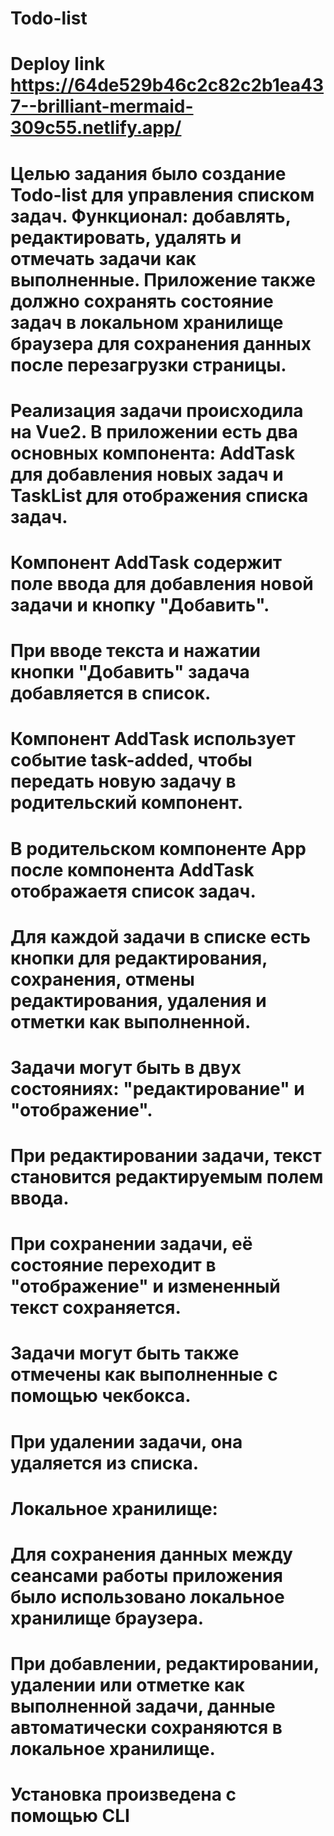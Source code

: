 # Todo-list
# Deploy link https://64de529b46c2c82c2b1ea437--brilliant-mermaid-309c55.netlify.app/
# Целью задания было создание Todo-list для управления списком задач. Функционал: добавлять, редактировать, удалять и отмечать задачи как выполненные. Приложение также должно сохранять состояние задач в локальном хранилище браузера для сохранения данных после перезагрузки страницы.

# Реализация задачи происходила на Vue2. В приложении есть два основных компонента: AddTask для добавления новых задач и TaskList для отображения списка задач.

# Компонент AddTask содержит поле ввода для добавления новой задачи и кнопку "Добавить".
# При вводе текста и нажатии кнопки "Добавить" задача добавляется в список.
# Компонент AddTask использует событие task-added, чтобы передать новую задачу в родительский компонент.
# В родительском компоненте App после компонента AddTask отображаетя список задач.
# Для каждой задачи в списке есть кнопки для редактирования, сохранения, отмены редактирования, удаления и отметки как выполненной.
# Задачи могут быть в двух состояниях: "редактирование" и "отображение".
# При редактировании задачи, текст становится редактируемым полем ввода.
# При сохранении задачи, её состояние переходит в "отображение" и измененный текст сохраняется.
# Задачи могут быть также отмечены как выполненные с помощью чекбокса.
# При удалении задачи, она удаляется из списка.

# Локальное хранилище:
# Для сохранения данных между сеансами работы приложения было использовано локальное хранилище браузера.
# При добавлении, редактировании, удалении или отметке как выполненной задачи, данные автоматически сохраняются в локальное хранилище.

# Установка произведена с помощью CLI
